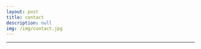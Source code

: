 ```yaml
---
layout: post
title: contact
description: null
img: /img/contact.jpg
---
```


***

<link rel="stylesheet" href="https://cdn.rawgit.com/jpswalsh/academicons/master/css/academicons.min.css">
<!-- above source for Academicons, such as for ResearchGate, and the like -->

<br>

<span class="contacticon center">
	<a href="mailto:jared.desjardins@colorado.edu" title="Email"><i class="fa fa-envelope"></i></a>
</span>

<span class="contacticon center">
	<a href="http://www.researchgate.net/profile/Jared_Desjardins" title="ResearchGate"><i class="ai ai-researchgate"></i></a>
	<a href="http://www.linkedin.com/in/jareddesjardins/" title="LinkedIn" target="_blank"><i class="fa fa-linkedin"></i></a>
	<!-- <a href="http://github.com/jared-desjardins" title="GitHub"><i class="fa fa-github-square"></i></a> -->
</span>
